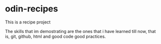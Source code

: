 # odin-recipes
<!-- brief introduction describing what the current project is and what skills you will have demonstrated once you have completed it. -->
This is a recipe project

The skills that im demostrating are the ones that i have learned till now,
that is, git, github, html and good code good practices.